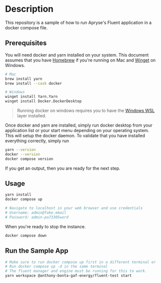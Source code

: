 # Description

This repository is a sample of how to run Apryse's Fluent application in a
docker compose file.

## Prerequisites

You will need docker and yarn installed on your system. This document assumes
that you have [Homebrew](https://brew.sh/) if you're running on Mac and
[Winget](https://learn.microsoft.com/en-us/windows/package-manager/winget/) on
Windows.

```sh
# Mac
brew install yarn
brew install --cask docker

# Windows
winget install Yarn.Yarn
winget install Docker.DockerDesktop
```

> Running docker on windows requires you to have the
> [Windows WSL](https://docs.docker.com/desktop/setup/install/windows-install/)
> layer installed.

Once docker and yarn are installed, simply run docker desktop from your
application list or your start menu depending on your operating system. This
will setup the docker daemon. To validate that you have installed everything
correctly, simply run

```sh
yarn --version
docker --version
docker compose version
```

If you get an output, then you are ready for the next step.

## Usage

```sh
yarn install
docker compose up

# Navigate to localhost in your web browser and use credentials
# Username: admin@fake.email
# Password: admin-pa73305word
```

When you're ready to stop the instance.

```sh
docker compose down
```

## Run the Sample App

```sh
# Make sure to run docker compose up first in a different terminal or
# Run docker compose up -d in the same terminal
# The fluent manager and engine must be running for this to work.
yarn workspace @anthony-bonta-gaf-energy/fluent-test start
```

